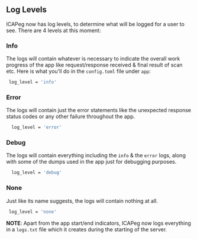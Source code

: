 ## Log Levels

ICAPeg now has log levels, to determine what will be logged for a user to see. There are 4 levels at this moment:

### Info

The logs will contain whatever is necessary to indicate the overall work progress of the app like request/response received & final result of scan etc. Here is what you'll do in the ``config.toml`` file under ``app``:

  ```bash
   log_level = 'info'
  ```

### Error

The logs will contain just the error statements like the unexpected response status codes or any other failure throughout the app.

  ```bash
    log_level = 'error'
  ```

### Debug

The logs will contain everything including the ``info`` & the ``error`` logs, along with some of the dumps used in the app just for debugging purposes.

  ```bash
    log_level = 'debug'
  ```

### None

Just like its name suggests, the logs will contain nothing at all.

  ```bash
   log_level = 'none'
  ```



**NOTE**: Apart from the app start/end indicators, ICAPeg now logs everything in a ``logs.txt`` file which it creates during the starting of the server.
